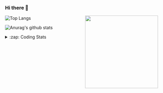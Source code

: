 ### Hi there 👋

<!--
**tao8687/tao8687** is a ✨ _special_ ✨ repository because its `README.md` (this file) appears on your GitHub profile.

Here are some ideas to get you started:

- 🔭 I’m currently working on ...
- 🌱 I’m currently learning ...
- 👯 I’m looking to collaborate on ...
- 🤔 I’m looking for help with ...
- 💬 Ask me about ...
- 📫 How to reach me: ...
- 😄 Pronouns: ...
- ⚡ Fun fact: ...
-->

<img align='right' src="https://media.giphy.com/media/M9gbBd9nbDrOTu1Mqx/giphy.gif" width="240">

  
![Top Langs](https://github-readme-stats.vercel.app/api/top-langs/?username=tao8687&layout=compact&title_color=23238E&text_color=A67D3D)

![Anurag's github stats](https://github-readme-stats.vercel.app/api?username=tao8687&show_icons=true&&text_color=A67D3D&title_color=23238E&show_icons=false&count_private=true&hide=stars)

<details>
  <summary>:zap: Coding Stats</summary>
  <br>
    
<!--START_SECTION:waka-->

```txt
From: 12 August 2025 - To: 19 August 2025

C++               1 hr 54 mins    ████████▒░░░░░░░░░░░░░░░░   33.39 %
HTML              1 hr 52 mins    ████████▒░░░░░░░░░░░░░░░░   32.95 %
JavaScript        35 mins         ██▓░░░░░░░░░░░░░░░░░░░░░░   10.44 %
C                 34 mins         ██▒░░░░░░░░░░░░░░░░░░░░░░   09.95 %
Protocol Buffer   14 mins         █░░░░░░░░░░░░░░░░░░░░░░░░   04.12 %
```

<!--END_SECTION:waka-->
</details>
